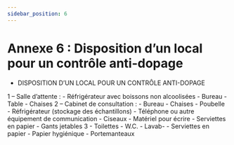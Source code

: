 ```yaml
---
sidebar_position: 6
---
```


# Annexe 6 : Disposition d’un local pour un contrôle anti-dopage

- DISPOSITION D’UN LOCAL POUR UN CONTRÔLE ANTI-DOPAGE

1 – Salle d’attente : - Réfrigérateur avec boissons non alcoolisées - Bureau - Table - Chaises
2 – Cabinet de consultation : - Bureau - Chaises - Poubelle - Réfrigérateur (stockage des échantillons) - Téléphone ou autre équipement de communication - Ciseaux - Matériel pour écrire - Serviettes en papier - Gants jetables
3 - Toilettes - W.C. - Lavab- - Serviettes en papier - Papier hygiénique - Portemanteaux
